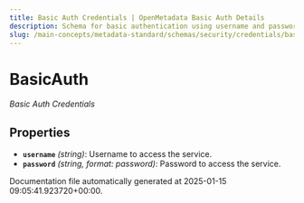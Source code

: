```yaml
---
title: Basic Auth Credentials | OpenMetadata Basic Auth Details
description: Schema for basic authentication using username and password for connecting to systems that require simple access control.
slug: /main-concepts/metadata-standard/schemas/security/credentials/basicauth
---
```


# BasicAuth

*Basic Auth Credentials*

## Properties

- **`username`** *(string)*: Username to access the service.
- **`password`** *(string, format: password)*: Password to access the service.


Documentation file automatically generated at 2025-01-15 09:05:41.923720+00:00.
